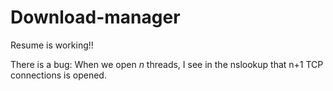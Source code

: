 # Download-manager

Resume is working!!


There is a bug:
When we open $n$ threads, I see in the nslookup that n+1 TCP connections is opened.
